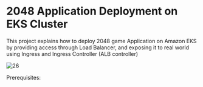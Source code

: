  # 2048 Application Deployment on EKS Cluster

This project explains how to deploy 2048 game Application on Amazon EKS by providing access through Load Balancer, and exposing it to real world using Ingress and Ingress Controller (ALB controller)

![26](https://github.com/user-attachments/assets/3602cdbe-6b7b-4c6a-869a-7f26555c8497)

Prerequisites: 





